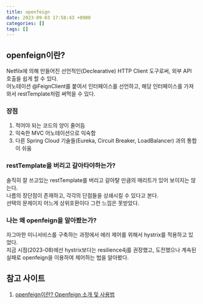 ```yaml
---
title: openfeign 
date: 2023-09-03 17:58:43 +0900
categories: []
tags: []     
---
```


## openfeign이란?
Netfilx에 의해 만들어진 선언적인(Declearative) HTTP Client 도구로써, 외부 API 호출을 쉽게 할 수 있다.  
어노테이션 @FeignClient를 붙여서 인터페이스를 선언하고, 해당 인터페이스를 가져와서 restTemplate처럼 써먹을 수 있다.  

### 장점
1. 적어야 되는 코드의 양이 줄어듬
2. 익숙한 MVC 어노테이션으로 익숙함
3. 다른 Spring Cloud 기술들(Eureka, Circuit Breaker, LoadBalancer) 과의 통합이 쉬움

### restTemplate을 버리고 갈아타야하는가?
솔직히 잘 쓰고있는 restTemplate를 버리고 갈아탈 만큼의 매리트가 있어 보이지는 않는다.  
나름의 장단점이 존재하고, 각각의 단점들을 상쇄시킬 수 있다고 본다.  
선택의 문제이지 어느게 상위호환이다 그런 느낌은 못받았다.  

### 나는 왜 openfeign을 알아봤는가?
자그마한 미니서비스를 구축하는 과정에서 에러 제어를 위해서 hystrix를 적용하고 있었다.  
지금 시점(2023-08)에선 hystrix보다는 resilience4j를 권장했고, 도전했으나 계속된 실패로 openfeign을 이용하여 제어하는 법을 알아봤다.  




## 참고 사이트
1. [openfeign이란? Openfeign 소개 및 사용법](https://mangkyu.tistory.com/278)  

